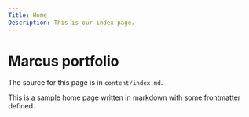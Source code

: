```yaml
---
Title: Home
Description: This is our index page.
---
```


Marcus portfolio
==========================

The source for this page is in `content/index.md`.

This is a sample home page written in markdown with some frontmatter defined.
